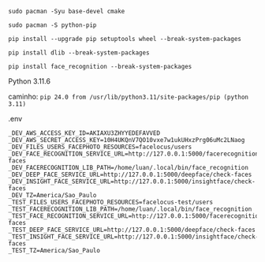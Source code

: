 ```shell
sudo pacman -Syu base-devel cmake
```

```shell
sudo pacman -S python-pip
```

```shell
pip install --upgrade pip setuptools wheel --break-system-packages
```

```shell
pip install dlib --break-system-packages
```

```shell
pip install face_recognition --break-system-packages
```

Python 3.11.6

caminho: 
```pip 24.0 from /usr/lib/python3.11/site-packages/pip (python 3.11)```

.env
```
_DEV_AWS_ACCESS_KEY_ID=AKIAXU3ZHYYEDEFAVVED
_DEV_AWS_SECRET_ACCESS_KEY=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
_DEV_FILES_USERS_FACEPHOTO_RESOURCES=facelocus/users
_DEV_FACE_RECOGNITION_SERVICE_URL=http://127.0.0.1:5000/facerecognition/check-faces
_DEV_FACERECOGNITION_LIB_PATH=/home/luan/.local/bin/face_recognition
_DEV_DEEP_FACE_SERVICE_URL=http://127.0.0.1:5000/deepface/check-faces
_DEV_INSIGHT_FACE_SERVICE_URL=http://127.0.0.1:5000/insightface/check-faces
_DEV_TZ=America/Sao_Paulo
_TEST_FILES_USERS_FACEPHOTO_RESOURCES=facelocus-test/users
_TEST_FACERECOGNITION_LIB_PATH=/home/luan/.local/bin/face_recognition
_TEST_FACE_RECOGNITION_SERVICE_URL=http://127.0.0.1:5000/facerecognition/check-faces
_TEST_DEEP_FACE_SERVICE_URL=http://127.0.0.1:5000/deepface/check-faces
_TEST_INSIGHT_FACE_SERVICE_URL=http://127.0.0.1:5000/insightface/check-faces
_TEST_TZ=America/Sao_Paulo
```
